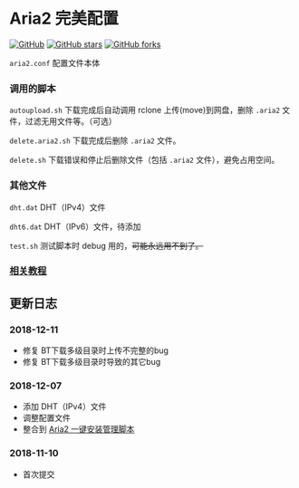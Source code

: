 # Aria2 完美配置
[![GitHub](https://img.shields.io/github/license/mashape/apistatus.svg?style=flat-square)](https://github.com/P3TERX/aria2_perfect_config/blob/master/LICENSE)
[![GitHub stars](https://img.shields.io/github/stars/P3TERX/aria2_perfect_config.svg?style=flat-square&label=Stars)](https://github.com/P3TERX/aria2_perfect_config/stargazers)
[![GitHub forks](https://img.shields.io/github/forks/P3TERX/aria2_perfect_config.svg?style=flat-square&label=Fork)](https://github.com/P3TERX/aria2_perfect_config/fork)

`aria2.conf` 配置文件本体

### 调用的脚本

`autoupload.sh` 下载完成后自动调用 rclone 上传(move)到网盘，删除 `.aria2` 文件，过滤无用文件等。（可选）

`delete.aria2.sh` 下载完成后删除 `.aria2` 文件。

`delete.sh` 下载错误和停止后删除文件（包括 `.aria2` 文件），避免占用空间。

### 其他文件

`dht.dat` DHT（IPv4）文件

`dht6.dat` DHT（IPv6）文件，待添加

`test.sh` 测试脚本时 debug 用的，~~可能永远用不到了。~~

### [相关教程](https://p3terx.com/tag/aria2/)

## 更新日志

### 2018-12-11
* 修复 BT下载多级目录时上传不完整的bug
* 修复 BT下载多级目录时导致的其它bug

### 2018-12-07
* 添加 DHT（IPv4）文件
* 调整配置文件
* 整合到 [Aria2 一键安装管理脚本](https://github.com/P3TERX/aria2.sh)

### 2018-11-10
* 首次提交